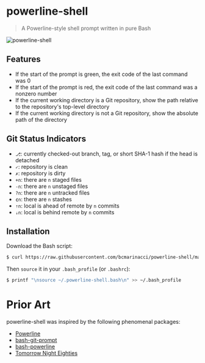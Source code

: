 # powerline-shell

> A Powerline-style shell prompt written in pure Bash

![powerline-shell](https://raw.githubusercontent.com/bcmarinacci/powerline-shell/master/powerline-shell.png)

## Features

- If the start of the prompt is green, the exit code of the last command was 0
- If the start of the prompt is red, the exit code of the last command was a nonzero number
- If the current working directory is a Git repository, show the path relative to the repository's top-level directory
- If the current working directory is not a Git repository, show the absolute path of the directory

## Git Status Indicators

- `⎇`: currently checked-out branch, tag, or short SHA-1 hash if the head is detached
- `✓`: repository is clean
- `✗`: repository is dirty
- `+n`: there are `n` staged files
- `-n`: there are `n` unstaged files
- `?n`: there are `n` untracked files
- `¢n`: there are `n` stashes
- `⇡n`: local is ahead of remote by `n` commits
- `⇣n`: local is behind remote by `n` commits

## Installation

Download the Bash script:

```bash
$ curl https://raw.githubusercontent.com/bcmarinacci/powerline-shell/master/powerline-shell.bash > ~/.powerline-shell.bash
```

Then `source` it in your `.bash_profile` (or `.bashrc`):

```bash
$ printf "\nsource ~/.powerline-shell.bash\n" >> ~/.bash_profile
```

# Prior Art

powerline-shell was inspired by the following phenomenal packages:
- [Powerline](https://github.com/powerline/powerline)
- [bash-git-prompt](https://github.com/magicmonty/bash-git-prompt)
- [bash-powerline](https://github.com/riobard/bash-powerline)
- [Tomorrow Night Eighties](https://github.com/chriskempson/tomorrow-theme)
